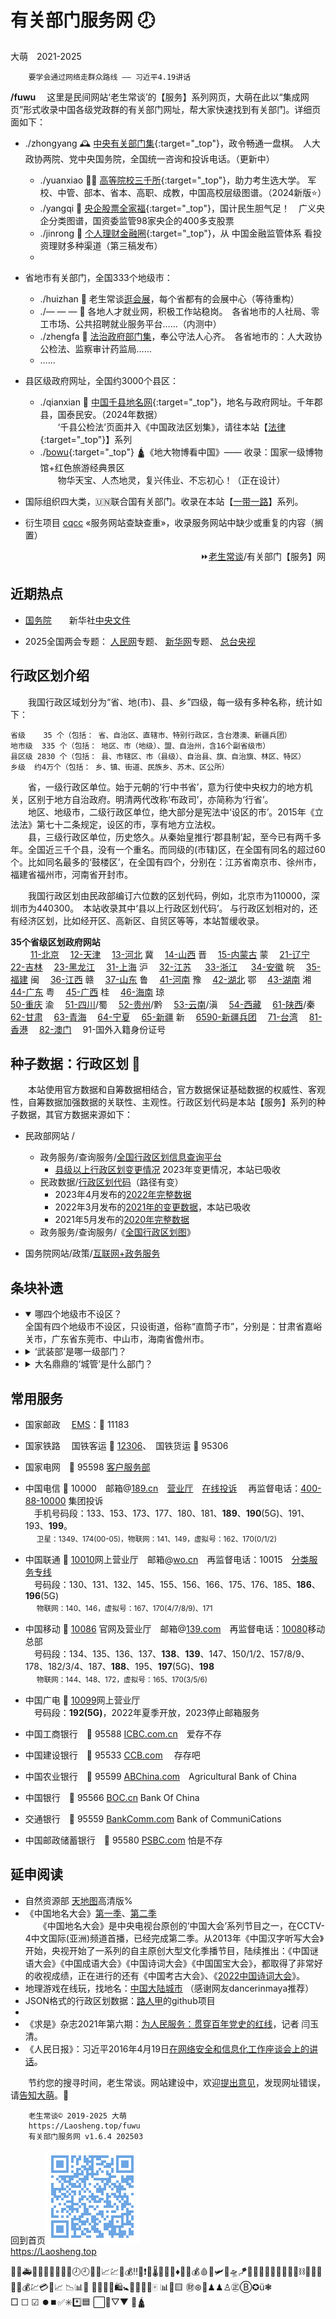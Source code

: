 有关部门服务网 🕗
================
大萌　2021-2025	<base target="_blank">

		要学会通过网络走群众路线 —— 习近平4.19讲话

**/fuwu**	　这里是民间网站‘老生常谈’的【服务】系列网页，大萌在此以“集成网页”形式收录中国各级党政群的有关部门网址，帮大家快速找到有关部门。详细页面如下：

+	./zhongyang	🕰 [中央有关部门集](zhongyang){:target="_top"}，政令畅通一盘棋。　人大政协两院、党中央国务院，全国统一咨询和投诉电话。（更新中）
	+ ./yuanxiao 👨‍🎓 [高等院校三千所](yuanxiao){:target="_top"}，助力考生选大学。 军校、中管、部本、省本、高职、成教，中国高校层级图谱。（2024新版⭐）
	+ ./yangqi 🧧 [央企股票全家福](yangqi){:target="_top"}，国计民生胆气足！　广义央企分类图谱，国资委监管98家央企的400多支股票
	+ ./jinrong 🥯 [个人理财金融圈](jinrong){:target="_top"}，从 中国金融监管体系 看投资理财多种渠道（第三稿发布）
	+ 

+	省地市有关部门，全国333个地级市：
	+ ./huizhan 💫 老生常谈[逛会展](huizhan)，每个省都有的会展中心（等待重构）
	+ ./— — — 👔 各地人才就业网，积极工作站稳岗。　各省地市的人社局、零工市场、公共招聘就业服务平台……（内测中）
	+ ./zhengfa 🏢 <a href="fazhi" target="fazhiye" title="省地级法治部门">法治政府部门集</a>，奉公守法人心齐。　各省地市的：人大政协公检法、监察审计药监局……
	+ ……

+	县区级政府网址，全国约3000个县区：
	+ ./qianxian 📑 [中国千县地名网](qianxian '千县网'){:target="_top"}，地名与政府网址。千年郡县，国泰民安。（2024年数据）  
	　　‘千县公检法’页面并入《中国政法区划集》，请往本站【[法律](../falv){:target="_top"}】系列
	+ ./[bowu](bowu){:target="_top"} 🛕《地大物博看中国》—— 收录：国家一级博物馆+红色旅游经典景区  
	　　物华天宝、人杰地灵，复兴伟业、不忘初心！（正在设计）

+	国际组织四大类，🇺🇳联合国有关部门。收录在本站【[一带一路](../ydyl/dir)】系列。
+	衍生项目 [cqcc](https://diamonwoo.github.io/cqcc) «服务网站查缺查重»，收录服务网站中缺少或重复的内容（搁置）

<div align="right">
⏩<a href="https://Laosheng.top" target="_top">老生常谈</a>/有关部门【服务】网
</div>

近期热点
--------

+	[国务院](https://www.Gov.cn)　　新华社[中央文件](http://www.news.cn/politics/zywj/index.htm)
<!-- [联防联控机制文件](https://www.gov.cn/zhengce/gwylflkjzwj.htm) -->

+	2025全国两会专题：
	[人民网](http://lianghui.people.com.cn/2025/)专题、
	[新华网](https://www.news.cn/politics/2025lh/)专题、
	[总台央视](https://news.cctv.com/special/2025lianghui/)


行政区划介绍
------------

　　我国行政区域划分为“省、地(市)、县、乡”四级，每一级有多种名称，统计如下：

	省级	  35 个（包括： 省、自治区、直辖市、特别行政区，含台港澳、新疆兵团）
	地市级	 335 个（包括： 地区、市（地级）、盟、自治州，含16个副省级市）
	县区级	2830 个（包括： 县、市辖区、市（县级）、自治县、旗、自治旗、林区、特区）
	乡级	约4万个（包括： 乡、镇、街道、民族乡、苏木、区公所）

　　省，一级行政区单位。始于元朝的‘行中书省’，意为行使中央权力的地方机关，区别于地方自治政府。明清两代改称‘布政司’，亦简称为‘行省’。  
　　地区、地级市，二级行政区单位，绝大部分是宪法中‘设区的市’。2015年《立法法》第七十二条规定，设区的市，享有地方立法权。  
　　县，三级行政区单位，历史悠久。从秦始皇推行‘郡县制’起，至今已有两千多年。全国近三千个县，没有一个重名。而同级的(市辖)区，在全国有同名的超过60个。比如同名最多的‘鼓楼区’，在全国有四个，分别在：江苏省南京市、徐州市，福建省福州市，河南省开封市。

　　我国行政区划由民政部编订六位数的区划代码，例如，北京市为110000，深圳市为440300。　本站收录其中‘县以上行政区划代码’。 与行政区划相对的，还有经济区划，比如经开区、高新区、自贸区等等，本站暂缓收录。

**35个省级区划政府网站**  
　　
<a title="政府网站" href="https://www.beijing.gov.cn/renwen/bjgk/">11-北京</a>　
<a title="政府网站" href="https://www.tj.gov.cn/sq/">12-天津</a>　
<a title="政府网站" href="https://www.hebei.gov.cn/">13-河北</a> 冀　
<a title="政府网站" href="http://www.shanxi.gov.cn/zjsx/">14-山西</a> 晋　
<a title="政府网站" href="https://www.nmg.gov.cn/" >15-内蒙古</a> 蒙　
<a title="政府网站" href="http://www.ln.gov.cn/" >21-辽宁</a>　
<a title="政府网站" href="http://www.jl.gov.cn/" >22-吉林</a>　
<a title="政府网站" href="http://www.hlj.gov.cn/" >23-黑龙江</a>　
<a title="政府网站" href="https://www.shanghai.gov.cn/nw2318/" >31-上海</a> 沪　
<a title="政府网站" href="https://www.jiangsu.gov.cn/col/col31358/" >32-江苏</a> 　
<a title="政府网站" href="https://www.zj.gov.cn/col/col1544731/" >33-浙江</a> 　
<a title="政府网站" href="https://www.ah.gov.cn/hfwy/" >34-安徽</a> 皖　
<a title="政府网站" href="https://www.fujian.gov.cn/zjfj/" >35-福建</a> 闽　
<a title="政府网站" href="http://www.jiangxi.gov.cn/col/col387/" >36-江西</a> 赣　
<a title="政府网站" href="http://www.shandong.gov.cn/col/col94094/" >37-山东</a> 鲁　
<a title="政府网站" href="https://www.henan.gov.cn/2018/05-31/2408.html" >41-河南</a> 豫　
<a title="政府网站" href="http://www.hubei.gov.cn/" >42-湖北</a> 鄂　
<a title="政府网站" href="http://www.hunan.gov.cn/" >43-湖南</a> 湘　
<a title="政府网站" href="http://www.gd.gov.cn/zjgd/" >44-广东</a> 粤　
<a title="政府网站" href="http://www.gxzf.gov.cn/mlgxi/" >45-广西</a> 桂　
<a title="政府网站" href="http://www.hainan.gov.cn/" >46-海南</a> 琼　  
<a title="政府网站" href="http://www.cq.gov.cn/zjcq/" >50-重庆</a> 渝　
<a title="政府网站" href="https://www.sc.gov.cn/10462/c106773/zjsc.shtml" >51-四川</a>/蜀　
<a title="政府网站" href="https://www.guizhou.gov.cn/" >52-贵州</a>/黔　
<a title="政府网站" href="http://www.yn.gov.cn/" >53-云南</a>/滇　
<a title="政府网站" href="http://www.xizang.gov.cn/" >54-西藏</a>　
<a title="政府网站" href="http://www.shaanxi.gov.cn/sq/" >61-陕西</a>/秦　
<a title="政府网站" href="http://www.gansu.gov.cn/" >62-甘肃</a>　
<a title="政府网站" href="http://www.qinghai.gov.cn/" >63-青海</a>　
<a title="政府网站" href="http://www.nx.gov.cn/" >64-宁夏</a>　
<a title="政府网站" href="http://www.xinjiang.gov.cn/xinjiang/dmxj/dmxj.shtml" >65-新疆</a> 新　
<a title="政府网站" href="http://www.xjbt.gov.cn/c/2014-11-30/505838.shtml">6590-新疆兵团</a>　
<a title="政府网站" href="http://www.gwytb.gov.cn/">71-台湾</a>　
<a title="政府网站" href="https://www.gov.hk/sc/about/abouthk/facts.htm">81-香港</a>　
<a title="政府网站" href="https://www.gov.mo/zh-hant/content/city-info/">82-澳门</a>　
91-国外入籍身份证号　


种子数据：行政区划 🔢
--------

　　本站使用官方数据和自筹数据相结合，官方数据保证基础数据的权威性、客观性，自筹数据加强数据的关联性、主观性。行政区划代码是本站【服务】系列的种子数据，其官方数据来源如下： 

* 民政部网站 /
  * 政务服务/查询服务/[全国行政区划信息查询平台](http://xzqh.mca.gov.cn/map)
    * [县级以上行政区划变更情况](http://xzqh.mca.gov.cn/description?dcpid=1) 2023年变更情况，本站已吸收
  * 民政数据/[行政区划代码](https://www.mca.gov.cn/n156/n186/)（路径有变）
    *	2023年4月发布的[2022年完整数据](https://www.mca.gov.cn/n156/n186/c110744/content.html)
    *	2022年3月发布的[2021年的变更数据](https://www.mca.gov.cn/n156/n186/c110745/content.html)，本站已吸收
    *	2021年5月发布的[2020年完整数据](https://www.mca.gov.cn/n156/n186/c110746/content.html)
  * 政务服务/查询服务/《[全国行政区划图](http://xzqh.mca.gov.cn/map)》

* 国务院网站/政策/[互联网+政务服务](https://www.gov.cn/zhengce/zhuti/jjhlw_zwfw/)


条块补遗
--------
*	<details open="open"><!-- open="open" -->
	<summary>哪四个地级市不设区？</summary>
	全国有四个地级市不设区，只设街道，俗称“直筒子市”，分别是：甘肃省嘉峪关市，广东省东莞市、中山市，海南省儋州市。</details>

*	<details >
	<summary>‘武装部’是哪一级部门？</summary>
	人民武装部是设置在县、乡两级的军事部门，主要负责军队征兵和民兵组织工作。部分企业、学校也设置人武部，比如<a href="http://rmwzb.tjnu.edu.cn/bmjj.htm">天津师范大学</a>。</details>

*	<details>
	<summary>大名鼎鼎的‘城管’是什么部门？</summary>
	2017年，中华人民共和国*住房和城乡建设部*公布《城市管理执法办法》，城市管理执法人员属于行政执法类公务员，通过公务员考试并接受正规训练后，按照局、队的执法人员编制而调配，全面清退城管部门内的临聘人员。2021年新版《行政处罚法》审议通过，明确国家在城市管理领域推行建立综合行政执法制度，相对集中行政处罚权。（摘自维基百科）</details>


常用服务
--------

* 国家邮政　	[EMS](https://www.ems.com.cn)：📠 11183
* 国家铁路　	国铁客运 📠 [12306](https://www.12306.cn)、　国铁货运 📠 95306
* 国家电网　📠 95598 [客户服务部](http://www.95598.cn )　<!--国家电网报[📰](http://211.160.252.154 ) -->

* 中国电信 📠 10000　邮箱@[189.cn](https://mail.189.cn/)　[营业厅](https://www.189.cn )　[在线投诉](https://www.189.cn/suggestions/)	　再监督电话：[400-88-10000](http://www.chinatelecom.com.cn/corp/lsqdcs/) 集团投诉  
　手机号码段：133、153、173、177、180、181、<b>189</b>、<b>190</b>(5G)、191、193、<b>199</b>。  
　	<small>卫星：1349、174(00-05)，物联网：141、149，虚拟号：162、170(0/1/2)</small>
* 中国联通 📠 [10010](http://www.10010.com )网上营业厅　邮箱@[wo.cn](https://mail.wo.cn/)　再监督电话：10015　[分类服务专线](http://mall.10010.com/mall-web/busiNotice/content?noticeId=43065457)  
　号码段：130、131、132、145、155、156、166、175、176、185、<b>186</b>、<b>196</b>(5G)  
　	<small>物联网：140、146，虚拟号：167、170(4/7/8/9)、171</small>
* 中国移动 📠 [10086](https://10086.cn ) 官网及营业厅　邮箱@[139.com](https://mail.10086.cn/)　再监督电话：[10080](http://online.10086.cn/module/accept.html#/)移动总部  
　号码段：134、135、136、137、<b>138</b>、<b>139</b>、147、150/1/2、157/8/9、178、182/3/4、187、<b>188</b>、195、<b>197</b>(5G)、<b>198</b>  
　	<small>物联网：144、148、172，虚拟号：165、170(3/5/6)</small>
* 中国广电 📠 [10099](https://www.10099.com.cn )网上营业厅  
　号码段：<b>192(5G)</b>，2022年夏季开放，2023停止邮箱服务

* 中国工商银行　📠 95588 	[ICBC.com.cn](https://www.icbc.com.cn )　爱存不存[]()
* 中国建设银行　📠 95533 	[CCB.com](http://www.ccb.com )　	存存吧
* 中国农业银行　📠 95599 	[ABChina.com](http://www.abchina.com )　Agricultural Bank of China
* 中国银行　📠 95566	[BOC.cn](https://www.boc.cn ) Bank Of China
* 交通银行　📠 95559	[BankComm.com](https://www.bankcomm.com ) Bank of CommuniCations
* 中国邮政储蓄银行　📠 95580	[PSBC.com](http://www.psbc.com ) 怕是不存


延申阅读
--------

*	自然资源部 <a title="国家地理信息公共服务平台，另有传统版" href="https://map.tianditu.gov.cn">天地图</a>高清版%
*	《中国地名大会》[第一季](http://tv.cctv.com/special/zgdmdh/)、[第二季](https://tv.cctv.com/2021/01/19/VIDAzHOc3JMqJJ7ASz0iU0Ks210119.shtml)  
　　《中国地名大会》是中央电视台原创的‘中国大会’系列节目之一，在CCTV-4中文国际(亚洲)频道首播，已经完成第二季。从2013年《中国汉字听写大会》开始，央视开始了一系列的自主原创大型文化季播节目，陆续推出：《中国谜语大会》《中国成语大会》《中国诗词大会》《中国国宝大会》，都取得了非常好的收视成绩，正在进行的还有《中国考古大会》、《[2022中国诗词大会](https://tv.cctv.com/special/2022zgscdh)》。
*	地理游戏在线玩，找地名：[中国大陆城市](https://www.geoguessr.com/seterra/zh/vgp/3788) （感谢网友dancerinmaya推荐）
*	JSON格式的行政区划数据：[路人甲](https://passer-by.com/data_location/)的github项目
*	
*	《求是》杂志2021年第六期：[为人民服务：贯穿百年党史的红线](http://www.qstheory.cn/dukan/qs/2021-03/16/c_1127209334.htm)，记者 闫玉清。
*	《人民日报》：习近平2016年4月19日[在网络安全和信息化工作座谈会上的讲话](http://politics.people.com.cn/n1/2016/0426/c1024-28303544.html)。


　　节约您的搜寻时间，老生常谈。网站建设中，欢迎<a title="Contact me" href="https://laosheng.top/c/author" target="_top">提出意见</a>，发现网址错误，请<a title="无需注册，直接留言" href="https://xoyondo.com/ap/HPr7pBG7mOPIUGZ">告知大萌</a>。🙇

```
	老生常谈© 2019-2025 大萌
	https://Laosheng.top/fuwu
	有关部门服务网 v1.6.4 202503
```

回到首页<a href=".." title="返回老生常谈首页"><img src="../indexQR-Blue.png" /></a>  
https://Laosheng.top  
<!-- Global site tag (gtag.js) - Google Analytics -->
<script async src="https://www.googletagmanager.com/gtag/js?id=UA-179794713-1"></script>
<script>  window.dataLayer = window.dataLayer || [];
  function gtag(){dataLayer.push(arguments);}
  gtag('js', new Date());  gtag('config', 'UA-179794713-1');
</script>
🚨🚓🚑🚒🚌🧑‍🤝‍🧑🥯💱🕗🕘💱🥯📈💹👛💰‼️🔺❗🔻🌡️🧨🎈🎁♦️👛🏮💰🩸🔴🛩️🚁🛸🪁🎯💨📡🔭🧍‍♀️⚓💧🧪⛓️🧰✨🌿  
📶📱💰💹💳💵📈	📉📊🧮 👑👛💼👔🛍️🚼👶🤗🎳📅🀄 📊🔔🟨 ㊖⊛👤♟♟♙㊣Ⓑ✪ü❃  
□ ☐ ☑ ⏺️⏹️✅️✳️*️⃣🟦 ⬜️🔲▽▼ 🥡🛕
